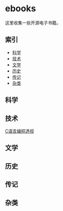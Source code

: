# ebooks
这里收集一些开源电子书籍。
## 索引

- [科学](#技术)
- [技术](#技术)
- [文学](#文学)
- [历史](#历史)
- [传记](#传记)
- [杂类](#杂类)

## 科学



## 技术

<a href="https://tinylab.gitbooks.io/cbook/">C语言编程透视</a>

## 文学




## 历史




## 传记



## 杂类

